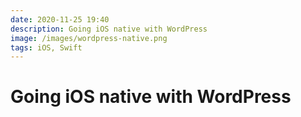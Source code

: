 ```yaml
---
date: 2020-11-25 19:40
description: Going iOS native with WordPress
image: /images/wordpress-native.png
tags: iOS, Swift
---
```

# Going iOS native with WordPress

